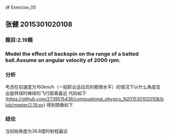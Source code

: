 (# Exercise_05
## 张健 2015301020108
### 题目:2.19题
### Model the effect of backspin on the range of a batted ball.Assume an angular velocity of 2000 rpm.
### 分析
考虑在初速度为160km/h（一般职业运动员的极限水平）的情况下以什么角度击出旋转球时棒球的飞行距离最远
代码如下
(https://github.com/2739515436/compuational_physics_N2015301020108/blob/master/2.19.py)
得到图像如下

### 结论
当初始角度为36.8度时射程最远

